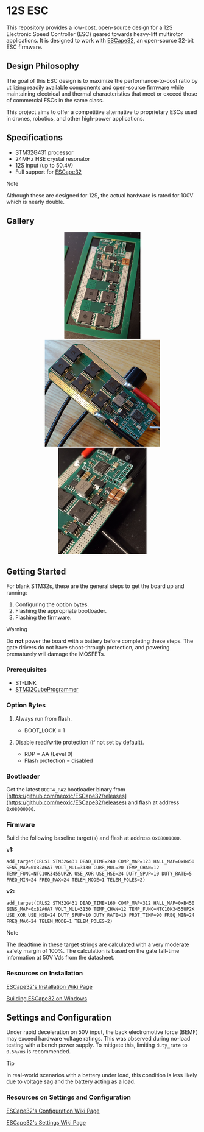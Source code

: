 # 12S ESC

This repository provides a low-cost, open-source design for a 12S Electronic Speed Controller (ESC) geared towards heavy-lift multirotor applications. It is designed to work with [ESCape32](https://github.com/neoxic/ESCape32), an open-source 32-bit ESC firmware.

## Design Philosophy

The goal of this ESC design is to maximize the performance-to-cost ratio by utilizing readily available components and open-source firmware while maintaining electrical and thermal characteristics that meet or exceed those of commercial ESCs in the same class.

This project aims to offer a competitive alternative to proprietary ESCs used in drones, robotics, and other high-power applications.

## Specifications

- STM32G431 processor
- 24MHz HSE crystal resonator
- 12S input (up to 50.4V)
- Full support for [ESCape32](https://github.com/neoxic/ESCape32)

> [!NOTE]  
> Although these are designed for 12S, the actual hardware is rated for 100V which is nearly double.

## Gallery

<p align="center">
    <img src="./images/v1 raw.jpg" height="280">
    <img src="./images/v1 bypassed.jpg" height="280">
    <img src="./images/v1 explosion.jpg" height="280">
</p>

## Getting Started

For blank STM32s, these are the general steps to get the board up and running:

1. Configuring the option bytes.
2. Flashing the appropriate bootloader.
3. Flashing the firmware.

> [!WARNING]  
> Do **not** power the board with a battery before completing these steps. The gate drivers do not have shoot-through protection, and powering prematurely will damage the MOSFETs.

### Prerequisites

- ST-LINK
- [STM32CubeProgrammer](https://www.st.com/en/development-tools/stm32cubeprog.html)

### Option Bytes

1. Always run from flash.

    - BOOT_LOCK = 1

2. Disable read/write protection (if not set by default).

    - RDP = AA (Level 0)
    - Flash protection = disabled

### Bootloader

 Get the latest `BOOT4_PA2` bootloader binary from [https://github.com/neoxic/ESCape32/releases](https://github.com/neoxic/ESCape32/releases) and flash at address `0x08000000`.

### Firmware

Build the following baseline target(s) and flash at address `0x08001000`.

**v1:**

```
add_target(CRLS1 STM32G431 DEAD_TIME=240 COMP_MAP=123 HALL_MAP=0xB450 SENS_MAP=0xB2A6A7 VOLT_MUL=3130 CURR_MUL=20 TEMP_CHAN=12 TEMP_FUNC=NTC10K3455UP2K USE_XOR USE_HSE=24 DUTY_SPUP=10 DUTY_RATE=5 FREQ_MIN=24 FREQ_MAX=24 TELEM_MODE=1 TELEM_POLES=2)
```

**v2:**

```
add_target(CRLS2 STM32G431 DEAD_TIME=160 COMP_MAP=312 HALL_MAP=0xB450 SENS_MAP=0xB2A6A7 VOLT_MUL=3130 TEMP_CHAN=12 TEMP_FUNC=NTC10K3455UP2K USE_XOR USE_HSE=24 DUTY_SPUP=10 DUTY_RATE=10 PROT_TEMP=90 FREQ_MIN=24 FREQ_MAX=24 TELEM_MODE=1 TELEM_POLES=2)
```

> [!NOTE]  
> The deadtime in these target strings are calculated with a very moderate safety margin of 100%. The calculation is based on the gate fall-time information at 50V Vds from the datasheet.

### Resources on Installation

[ESCape32's Installation Wiki Page](https://github.com/neoxic/ESCape32/wiki/Installation)

[Building ESCape32 on Windows](https://github.com/adrianblakey/slot-car-ecom/wiki/Building-ESCape32-on-Windows)

## Settings and Configuration

Under rapid deceleration on 50V input, the back electromotive force (BEMF) may exceed hardware voltage ratings. This was observed during no-load testing with a bench power supply. To mitigate this, limiting `duty_rate` to `0.5%/ms` is recommended.

> [!TIP]
> In real-world scenarios with a battery under load, this condition is less likely due to voltage sag and the battery acting as a load.

### Resources on Settings and Configuration

[ESCape32's Configuration Wiki Page](https://github.com/neoxic/ESCape32/wiki/Configuration)

[ESCape32's Settings Wiki Page](https://github.com/neoxic/ESCape32/wiki/Settings)
